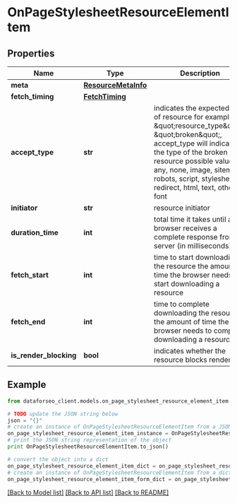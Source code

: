 # OnPageStylesheetResourceElementItem


## Properties

Name | Type | Description | Notes
------------ | ------------- | ------------- | -------------
**meta** | [**ResourceMetaInfo**](ResourceMetaInfo.md) |  | [optional] 
**fetch_timing** | [**FetchTiming**](FetchTiming.md) |  | [optional] 
**accept_type** | **str** | indicates the expected type of resource for example, if \&quot;resource_type\&quot;: \&quot;broken\&quot;, accept_type will indicate the type of the broken resource possible values: any, none, image, sitemap, robots, script, stylesheet, redirect, html, text, other, font | [optional] 
**initiator** | **str** | resource initiator | [optional] 
**duration_time** | **int** | total time it takes until a browser receives a complete response from a server (in milliseconds) | [optional] 
**fetch_start** | **int** | time to start downloading the resource the amount of time the browser needs to start downloading a resource | [optional] 
**fetch_end** | **int** | time to complete downloading the resource the amount of time the browser needs to complete downloading a resource | [optional] 
**is_render_blocking** | **bool** | indicates whether the resource blocks rendering | [optional] 

## Example

```python
from dataforseo_client.models.on_page_stylesheet_resource_element_item import OnPageStylesheetResourceElementItem

# TODO update the JSON string below
json = "{}"
# create an instance of OnPageStylesheetResourceElementItem from a JSON string
on_page_stylesheet_resource_element_item_instance = OnPageStylesheetResourceElementItem.from_json(json)
# print the JSON string representation of the object
print OnPageStylesheetResourceElementItem.to_json()

# convert the object into a dict
on_page_stylesheet_resource_element_item_dict = on_page_stylesheet_resource_element_item_instance.to_dict()
# create an instance of OnPageStylesheetResourceElementItem from a dict
on_page_stylesheet_resource_element_item_form_dict = on_page_stylesheet_resource_element_item.from_dict(on_page_stylesheet_resource_element_item_dict)
```
[[Back to Model list]](../README.md#documentation-for-models) [[Back to API list]](../README.md#documentation-for-api-endpoints) [[Back to README]](../README.md)


